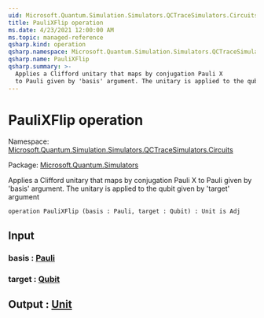 ```yaml
---
uid: Microsoft.Quantum.Simulation.Simulators.QCTraceSimulators.Circuits.PauliXFlip
title: PauliXFlip operation
ms.date: 4/23/2021 12:00:00 AM
ms.topic: managed-reference
qsharp.kind: operation
qsharp.namespace: Microsoft.Quantum.Simulation.Simulators.QCTraceSimulators.Circuits
qsharp.name: PauliXFlip
qsharp.summary: >-
  Applies a Clifford unitary that maps by conjugation Pauli X
  to Pauli given by 'basis' argument. The unitary is applied to the qubit given by 'target' argument
---
```


# PauliXFlip operation

Namespace: [Microsoft.Quantum.Simulation.Simulators.QCTraceSimulators.Circuits](xref:Microsoft.Quantum.Simulation.Simulators.QCTraceSimulators.Circuits)

Package: [Microsoft.Quantum.Simulators](https://nuget.org/packages/Microsoft.Quantum.Simulators)


Applies a Clifford unitary that maps by conjugation Pauli Xto Pauli given by 'basis' argument. The unitary is applied to the qubit given by 'target' argument

```qsharp
operation PauliXFlip (basis : Pauli, target : Qubit) : Unit is Adj
```


## Input

### basis : [Pauli](xref:microsoft.quantum.qsharp.valueliterals#pauli-literals)




### target : [Qubit](xref:microsoft.quantum.qsharp.valueliterals#qubit-literals)





## Output : [Unit](xref:microsoft.quantum.qsharp.valueliterals#unit-literal)

